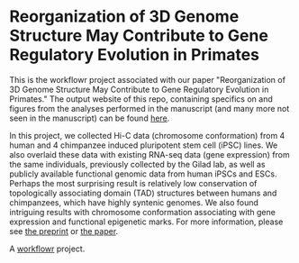 # Reorganization of 3D Genome Structure May Contribute to Gene Regulatory Evolution in Primates

This is the workflowr project associated with our paper "Reorganization of 3D Genome Structure May Contribute to Gene Regulatory Evolution in Primates." The output website of this repo, containing specifics on and figures from the analyses performed in the manuscript (and many more not seen in the manuscript) can be found [here][].

In this project, we collected Hi-C data (chromosome conformation) from 4 human and 4 chimpanzee induced pluripotent stem cell (iPSC) lines. We also overlaid these data with existing RNA-seq data (gene expression) from the same individuals, previously collected by the Gilad lab, as well as publicly available functional genomic data from human iPSCs and ESCs. Perhaps the most surprising result is relatively low conservation of topologically associating domain (TAD) structures between humans and chimpanzees, which have highly syntenic genomes. We also found intriguing results with chromosome conformation associating with gene expression and functional epigenetic marks. For more information, please see [the preprint][] or [the paper][].

A [workflowr][] project.

[workflowr]: https://github.com/jdblischak/workflowr
[here]: https://ittaieres.github.io/HiCiPSC/
[the preprint]: https://www.biorxiv.org/content/10.1101/474841v1.article-info
[the paper]: https://lmgtfy.com/?q=coming+soon